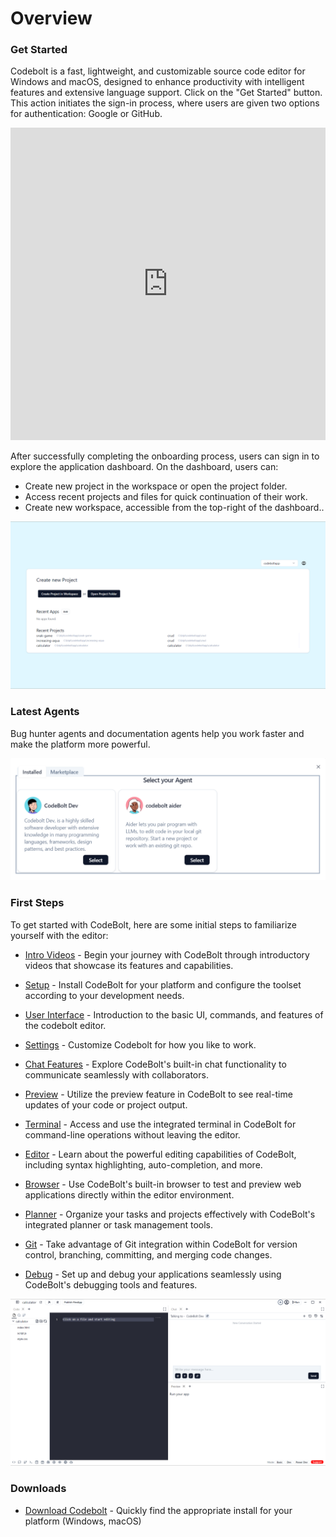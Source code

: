 # Overview

### Get Started

Codebolt is a fast, lightweight, and customizable source code editor for Windows and macOS, designed to enhance productivity with intelligent features and extensive language support.
Click on the "Get Started" button. This action initiates the sign-in process, where users are given two options for authentication: Google or GitHub.
<!-- Start your journey with Codebolt by exploring these introductory videos. -->

<!-- [![Watch the video](../../static/img/get_started.png)](../../static/video/onboarding.mp4) -->

<iframe width="100%" height="500" src="https://www.youtube.com/embed/YpZV_AFHsX8?si=oNo5MzqlAPqqgdgu" title="YouTube video player" frameborder="0" allow="accelerometer; autoplay; clipboard-write; encrypted-media; gyroscope; picture-in-picture; web-share" referrerpolicy="strict-origin-when-cross-origin" allowfullscreen></iframe>

After successfully completing the onboarding process, users can sign in to explore the application dashboard. On the dashboard, users can:

* Create new project in the workspace or open the project folder.
* Access recent projects and files for quick continuation of their work.
* Create new workspace, accessible from the top-right of the dashboard..

![dashboard](../../static/img/codebolt_application.png)

### Latest Agents

Bug hunter agents and documentation agents help you work faster and make the platform more powerful.

![latest agents](../../static/img/latest_agent.png)

### First Steps

To get started with CodeBolt, here are some initial steps to familiarize yourself with the editor:

* [Intro Videos](#) - Begin your journey with CodeBolt through introductory videos that showcase its features and capabilities.

* [Setup](#) - Install CodeBolt for your platform and configure the toolset according to your development needs.

* [User Interface](#) - Introduction to the basic UI, commands, and features of the codebolt editor.

* [Settings](#) -  Customize Codebolt for how you like to work.

* [Chat Features](#) - Explore CodeBolt's built-in chat functionality to communicate seamlessly with collaborators.

* [Preview](#) - Utilize the preview feature in CodeBolt to see real-time updates of your code or project output.

* [Terminal](#) - Access and use the integrated terminal in CodeBolt for command-line operations without leaving the editor.

* [Editor](#) - Learn about the powerful editing capabilities of CodeBolt, including syntax highlighting, auto-completion, and more.

* [Browser](#) - Use CodeBolt's built-in browser to test and preview web applications directly within the editor environment.

* [Planner](#) - Organize your tasks and projects effectively with CodeBolt's integrated planner or task management tools.

* [Git](#) - Take advantage of Git integration within CodeBolt for version control, branching, committing, and merging code changes.

* [Debug](#) - Set up and debug your applications seamlessly using CodeBolt's debugging tools and features.

![Application Overview](../../static/img/application_features.png)

### Downloads
* [Download Codebolt](https://codebolt.ai/) - Quickly find the appropriate install for your platform (Windows, macOS)


